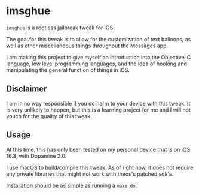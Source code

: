 # imsghue
`imsghue` is a rootless jailbreak tweak for iOS.

The goal for this tweak is to allow for the customization of text balloons, as well as other miscellaneous things throughout the Messages app.

I am making this project to give myself an introduction into the Objective-C language, low level programming languages, and the idea of hooking and manipulating the general function of things in iOS. 

## Disclaimer
I am in no way responsible if you do harm to your device with this tweak. It is very unlikely to happen, but this is a learning project for me and I will not vouch for the quality of this tweak.

## Usage
At this time, this has only been tested on my personal device that is on iOS 16.3, with Dopamine 2.0. 

I use macOS to build/compile this tweak. As of right now, it does not require any private libraries that might not work with theos's patched sdk's.

Installation should be as simple as running a `make do`.
